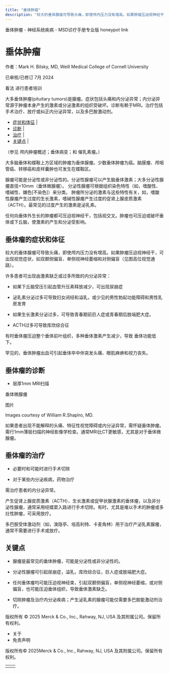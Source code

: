 ```yaml
---
title: "垂体肿瘤"
description: "较大的垂体腺瘤可导致头痛，即使颅内压力没有增高。如果肿瘤压迫视神经干，可出现视觉症状，如双颞侧偏盲、单侧视神经萎缩和对侧偏盲（见图高位视觉通路）。"
---
```


﻿垂体肿瘤 \- 神经系统疾病 \- MSD诊疗手册专业版 honeypot link

# 垂体肿瘤

作者：Mark H. Bilsky, MD, Weill Medical College of Cornell University

已审核/已修订 7月 2024

看法 进行患者培训

大多垂体肿瘤(pituitary tumors)是腺瘤。症状包括头痛和内分泌异常；内分泌异常源于肿瘤本身产生的激素或分泌激素的组织受破坏。诊断有赖于MRI。治疗包括手术治疗、放疗或纠正内分泌异常，以及多巴胺激动剂。

- [症状和体征](#症状和体征_v1047702_zh) \|
- [诊断](#诊断_v1047717_zh) \|
- [治疗](#治疗_v1047725_zh) \|
- [关键点](#关键点_v7826421_zh) \|

（参见 颅内肿瘤概述；垂体病变；和 催乳素瘤。）

大多脑垂体和蝶鞍上方区域的肿瘤为垂体腺瘤。少数垂体肿瘤为癌。脑膜瘤、颅咽管癌、转移癌和皮样囊肿也可发生在蝶鞍区。

腺瘤可能是分泌性或非分泌性的。分泌性腺瘤可以产生脑垂体激素；大多分泌性腺瘤直径<10mm（垂体微腺瘤）。 分泌性腺瘤可根据组织染色特性（如，嗜酸性、嗜碱性、嫌色\[不染色\]）来分类。 肿瘤所分泌的激素与这些特性有关，如，嗜酸性腺瘤产生过度的生长激素，嗜碱性腺瘤产生过度的促肾上腺皮质激素（ACTH）。最常见的过度产生的激素是泌乳素。

任何向垂体外生长的肿瘤都可压迫视神经干，包括视交叉。肿瘤也可压迫或破坏垂体或下丘脑，使激素的产生和分泌受影响。

## 垂体瘤的症状和体征

较大的垂体腺瘤可导致头痛，即使颅内压力没有增高。如果肿瘤压迫视神经干，可出现视觉症状，如双颞侧偏盲、单侧视神经萎缩和对侧偏盲（见图高位视觉通路）。

许多患者可出现由激素缺乏或过多所致的内分泌异常：

- 如果下丘脑受压引起血管升压素释放减少，可出现尿崩症

- 泌乳素分泌过多可导致妇女闭经和溢乳，或少见的男性勃起功能障碍和男性乳房发育

- 如果生长激素分泌过多，可导致青春期前巨人症或青春期后肢端肥大症。

- ACTH过多可导致库欣综合征


有时垂体瘤压迫整个垂体前叶组织，多种垂体激素产生减少，导致 垂体功能低下。

罕见的，垂体肿瘤出血可引起垂体卒中伴突发头痛、眼肌麻痹和视力丧失。

## 垂体瘤的诊断

- 层厚1mm MRI扫描


垂体微腺瘤



图片

Images courtesy of William R.Shapiro, MD.

如果患者出现不能解释的头痛、特征性视觉障碍或内分泌异常，需怀疑垂体肿瘤。需行1mm薄层扫描的神经影像学检查。通常MRI比CT更敏感，尤其是对于垂体微腺瘤。

## 垂体瘤的治疗

- 必要时和可能时进行手术切除

- 对于某些内分泌疾病，药物治疗


需治疗患者的内分泌异常。

产生促肾上腺皮质激素（ACTH）、生长激素或促甲状腺激素的垂体瘤，以及非分泌性腺瘤，通常采用经蝶窦入路进行手术切除。有时，尤其是难以手术的肿瘤或多灶性肿瘤，可采用放疗。

多巴胺受体激动剂（如，溴隐亭、培高利特、卡麦角林）用于治疗产泌乳素腺瘤，通常不需要进行手术或放疗。

## 关键点

- 腺瘤是最常见的垂体肿瘤，可能是分泌性或非分泌性的。

- 分泌性腺瘤可引起尿崩症，溢乳，库欣综合征，巨人症或肢端肥大症。

- 任何垂体瘤均可能压迫视神经束，引起双颞侧偏盲，单侧视神经萎缩，或对侧偏盲，也可能压迫垂体组织，导致垂体激素缺乏。

- 切除肿瘤及治疗内分泌疾病；产生泌乳素的腺瘤可能仅需要多巴胺能激动剂治疗。




版权所有 © 2025
Merck & Co., Inc., Rahway, NJ, USA 及其附属公司。保留所有权利。

- 关于
- 免责声明

版权所有© 2025Merck & Co., Inc., Rahway, NJ, USA 及其附属公司。保留所有权利。

|     |     |
| --- | --- |
|  |  |